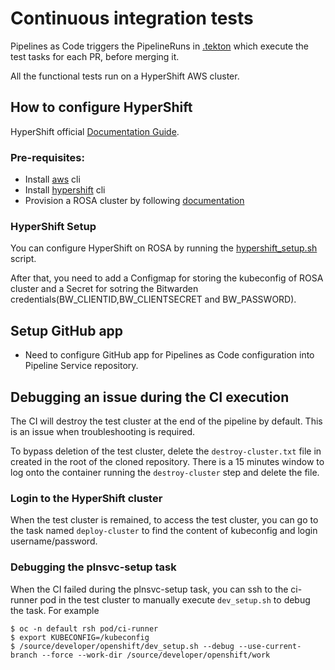 # Continuous integration tests

Pipelines as Code triggers the PipelineRuns in [.tekton](../../.tekton) which execute the test tasks for each PR, before merging it.

All the functional tests run on a HyperShift AWS cluster.

## How to configure HyperShift

HyperShift official [Documentation Guide](https://hypershift-docs.netlify.app/).

### Pre-requisites:

- Install [aws](https://docs.aws.amazon.com/cli/latest/userguide/getting-started-install.html) cli
- Install [hypershift](https://hypershift-docs.netlify.app/getting-started/#prerequisites) cli
- Provision a ROSA cluster by following [documentation](rosa_cluster_provision.md)

### HyperShift Setup
You can configure HyperShift on ROSA by running the [hypershift_setup.sh](../hack/hypershift_setup.sh) script.

After that, you need to add a Configmap for storing the kubeconfig of ROSA cluster and a Secret for sotring the Bitwarden credentials(BW_CLIENTID,BW_CLIENTSECRET and BW_PASSWORD). 

## Setup GitHub app

- Need to configure GitHub app for Pipelines as Code configuration into Pipeline Service repository.

## Debugging an issue during the CI execution
The CI will destroy the test cluster at the end of the pipeline by default.
This is an issue when troubleshooting is required.

To bypass deletion of the test cluster, delete the `destroy-cluster.txt` file in created in the root of the cloned repository.
There is a 15 minutes window to log onto the container running the `destroy-cluster` step and delete the file.


### Login to the HyperShift cluster
When the test cluster is remained, to access the test cluster, you can go to the task named `deploy-cluster` to find the content of kubeconfig and login username/password.  

### Debugging the plnsvc-setup task
When the CI failed during the plnsvc-setup task, you can ssh to the ci-runner pod in the test cluster to manually execute `dev_setup.sh` to debug the task. For example

```
$ oc -n default rsh pod/ci-runner
$ export KUBECONFIG=/kubeconfig
$ /source/developer/openshift/dev_setup.sh --debug --use-current-branch --force --work-dir /source/developer/openshift/work
```